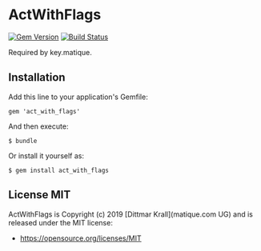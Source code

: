 # ActWithFlags
[![Gem Version](https://badge.fury.io/rb/act_with_flags.png)](http://badge.fury.io/rb/act_with_flags)
[![Build Status](https://travis-ci.org/matique/act_with_flags.svg?branch=master)](https://travis-ci.org/matique/act_with_flags)

Required by key.matique.

## Installation

Add this line to your application's Gemfile:

    gem 'act_with_flags'

And then execute:

    $ bundle

Or install it yourself as:

    $ gem install act_with_flags


## License MIT

ActWithFlags is Copyright (c) 2019 [Dittmar Krall](matique.com UG) and
is released under the MIT license:

* https://opensource.org/licenses/MIT
